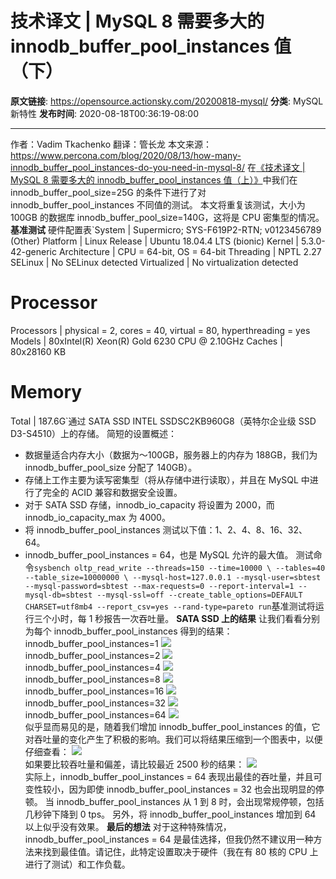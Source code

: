 # 技术译文 | MySQL 8 需要多大的 innodb_buffer_pool_instances 值（下）

**原文链接**: https://opensource.actionsky.com/20200818-mysql/
**分类**: MySQL 新特性
**发布时间**: 2020-08-18T00:36:19-08:00

---

作者：Vadim Tkachenko
翻译：管长龙
本文来源：https://www.percona.com/blog/2020/08/13/how-many-innodb_buffer_pool_instances-do-you-need-in-mysql-8/
在[《技术译文 | MySQL 8 需要多大的 innodb_buffer_pool_instances 值（上）》](https://opensource.actionsky.com/20200817-mysql/)中我们在 innodb_buffer_pool_size=25G 的条件下进行了对 innodb_buffer_pool_instances 不同值的测试。
本文将重复该测试，大小为 100GB 的数据库 innodb_buffer_pool_size=140G，这将是 CPU 密集型的情况。
**基准测试**
硬件配置表`System | Supermicro; SYS-F619P2-RTN; v0123456789 (Other)
Platform | Linux
Release | Ubuntu 18.04.4 LTS (bionic)
Kernel | 5.3.0-42-generic
Architecture | CPU = 64-bit, OS = 64-bit
Threading | NPTL 2.27
SELinux | No SELinux detected
Virtualized | No virtualization detected
# Processor ##################################################
Processors | physical = 2, cores = 40, virtual = 80, hyperthreading = yes
Models | 80xIntel(R) Xeon(R) Gold 6230 CPU @ 2.10GHz
Caches | 80x28160 KB
# Memory #####################################################
Total | 187.6G`通过 SATA SSD INTEL SSDSC2KB960G8（英特尔企业级 SSD D3-S4510）上的存储。
简短的设置概述：
- 数据量适合内存大小（数据为〜100GB，服务器上的内存为 188GB，我们为 innodb_buffer_pool_size 分配了 140GB）。
- 存储上工作主要为读写密集型（将从存储中进行读取），并且在 MySQL 中进行了完全的 ACID 兼容和数据安全设置。
- 对于 SATA SSD 存储，innodb_io_capacity 将设置为 2000，而 innodb_io_capacity_max 为 4000。
- 将 innodb_buffer_pool_instances 测试以下值：1、2、4、8、16、32、64。
- innodb_buffer_pool_instances = 64，也是 MySQL 允许的最大值。
测试命令`sysbench oltp_read_write --threads=150 --time=10000 \
--tables=40 --table_size=10000000 \
--mysql-host=127.0.0.1 --mysql-user=sbtest --mysql-password=sbtest --max-requests=0 --report-interval=1 --mysql-db=sbtest --mysql-ssl=off --create_table_options=DEFAULT CHARSET=utf8mb4 --report_csv=yes --rand-type=pareto run`基准测试将运行三个小时，每 1 秒报告一次吞吐量。
**SATA SSD 上的结果**
让我们看看分别为每个 innodb_buffer_pool_instances 得到的结果：
innodb_buffer_pool_instances=1
![](.img/7233e6dc.png)											
innodb_buffer_pool_instances=2
![](.img/90e92579.png)											
innodb_buffer_pool_instances=4
![](.img/33282a5f.png)											
innodb_buffer_pool_instances=8
![](.img/922e379d.png)											
innodb_buffer_pool_instances=16
![](.img/215cbb0c.png)											
innodb_buffer_pool_instances=32
![](.img/71dc2ef9.png)											
innodb_buffer_pool_instances=64
![](.img/2ee532f9.png)											
似乎显而易见的是，随着我们增加 innodb_buffer_pool_instances 的值，它对吞吐量的变化产生了积极的影响。我们可以将结果压缩到一个图表中，以便仔细查看：
![](.img/c36b1df2.png)											
如果要比较吞吐量和偏差，请比较最近 2500 秒的结果：
![](.img/420ddc5b.png)											
实际上，innodb_buffer_pool_instances = 64 表现出最佳的吞吐量，并且可变性较小，因为即使 innodb_buffer_pool_instances = 32 也会出现明显的停顿。
当 innodb_buffer_pool_instances 从 1 到 8 时，会出现常规停顿，包括几秒钟下降到 0 tps。
另外，将 innodb_buffer_pool_instances 增加到 64 以上似乎没有效果。
**最后的想法**
对于这种特殊情况，innodb_buffer_pool_instances = 64 是最佳选择，但我仍然不建议用一种方法来找到最佳值。请记住，此特定设置取决于硬件（我在有 80 核的 CPU 上进行了测试）和工作负载。
